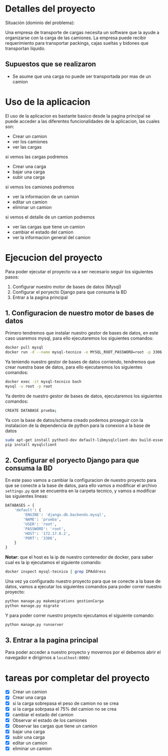 # Detalles del proyecto
Situación (dominio del problema):

Una empresa de transporte de cargas necesita un software que la ayude a organizarse con la carga de las camiones. La empresa puede recibir requerimiento para transportar packings, cajas sueltas y bidones que transportan líquido.

## Supuestos que se realizaron
- Se asume que una carga no puede ser transportada por mas de un camion

# Uso de la aplicacion
El uso de la aplicacion es bastante basico desde la pagina principal se puede acceder a las diferentes funcionalidades de la aplicacion, las cuales son:
- Crear un camion
- ver los camiones
- ver las cargas

si vemos las cargas podremos
- Crear una carga
- bajar una carga
- subir una carga
  
si vemos los camiones podremos
- ver la informacion de un camion
- editar un camion
- eliminar un camion

si vemos el detalle de un camion podremos
- ver las cargas que tiene un camion
- cambiar el estado del camion
- ver la informacion general del camion


# Ejecucion del proyecto

Para poder ejecutar el proyecto va a ser necesario seguir los siguientes pasos:
1. Configurar nuestro motor de bases de datos (Mysql)
2. Configurar el poryecto Django para que consuma la BD
3. Entrar a la pagina principal

## 1. Configuracion de nuestro motor de bases de datos

Primero tendremos que instalar nuestro gestor de bases de datos, en este caso usaremos mysql, para ello ejecutaremos los siguientes comandos:
```bash
docker pull mysql
docker run -d --name mysql-tecnico -e MYSQL_ROOT_PASSWORD=root -p 3306:3306 mysql:latest
```

Ya teniendo nuestro gestor de bases de datos corriendo, tendremos que crear nuestra base de datos, para ello ejecutaremos los siguientes comandos:
```bash
docker exec -it mysql-tecnico bash
mysql -u root -p root
```

Ya dentro de nuestro gestor de bases de datos, ejecutaremos los siguientes comandos:
```bash
CREATE DATABASE prueba;
```
Ya con la base de datos/schema creado podemos proseguir con la instalacion de la dependencia de python para la conexion a la base de datos
```bash
sudo apt-get install python3-dev default-libmysqlclient-dev build-essential pkg-config # para ubuntu
pip install mysqlclient
```

## 2. Configurar el poryecto Django para que consuma la BD
En este paso vamos a cambiar la configuracion de nuestro proyecto para que se conecte a la base de datos, para ello vamos a modificar el archivo `settings.py` que se encuentra en la carpeta tecnico, y vamos a modificar las siguientes lineas:
```python
DATABASES = {
    'default': {
        'ENGINE': 'django.db.backends.mysql',
        'NAME': 'prueba',
        'USER': 'root',
        'PASSWORD': 'root',
        'HOST': '172.17.0.2',
        'PORT': '3306',
    }
}
```
**Notar:** que el host es la ip de nuestro contenedor de docker, para saber cual es la ip ejecutamos el siguiente comando:
```bash
docker inspect mysql-tecnico | grep IPAddress
```
Una vez ya configurado nuestro proyecto para que se conecte a la base de datos, vamos a ejecutar los siguientes comandos para poder correr nuestro proyecto:
```bash
python manage.py makemigrations gestionCarga
python manage.py migrate
```

Y para poder correr nuestro proyecto ejecutamos el siguiente comando:
```bash
python manage.py runserver
```

## 3. Entrar a la pagina principal
Para poder acceder a nuestro proyecto y movernos por el debemos abrir el navegador
e dirigirnos a `localhost:8000/`

# tareas por completar del proyecto

- [x] Crear un camion
- [x] Crear una carga
- [x] si la carga sobrepasa el peso de camion no se crea
- [x] si la carga sobrpasa el 75% del camion no se crea
- [x] cambiar el estado del camion
- [x] Observar el estado de los camiones
- [x] Observar las cargas que tiene un camion
- [x] bajar una carga
- [x] subir una carga
- [x] editar un camion
- [x] eliminar un camion